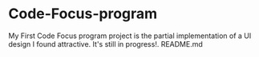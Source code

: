# Code-Focus-program
My First Code Focus program project is the partial
 implementation of a UI design I found attractive.
 It's still in progress!. README.md
